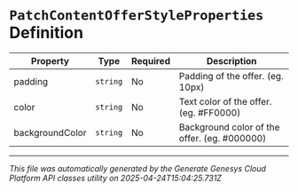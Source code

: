 # `PatchContentOfferStyleProperties` Definition

| Property | Type | Required | Description |
|----------|------|----------|-------------|
| padding | `string` | No | Padding of the offer. (eg. 10px) |
| color | `string` | No | Text color of the offer. (eg. #FF0000) |
| backgroundColor | `string` | No | Background color of the offer. (eg. #000000) |

---

*This file was automatically generated by the Generate Genesys Cloud Platform API classes utility on 2025-04-24T15:04:25.731Z*